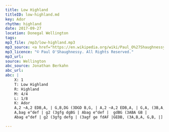 ```yaml
---
title: Low Highland
titleID: low-highland.md
key: Ador
rhythm: highland
date: 2017-09-27
location: Donegal Wellington
tags:
mp3_file: /mp3/low-highland.mp3
mp3_source: <a href="https://en.wikipedia.org/wiki/Paul_O%27Shaughnessy_(musician)">Paul O'Shaughnessy @ Ceol na Coille 2017</a>
mp3_licence: "© Paul O'Shaughnessy. All Rights Reserved."
mp3_url:
source: Wellington
abc_source: Jonathan Berkahn
abc_url:
abc: |
    X: 1
    T: Low Highland
    R: Highland
    M: 4/4
    L: 1/8
    K: Ador
    A,2 ~A,2 EDB,A, | G,B,DG (3DGD B,G, | A,2 ~A,2 EDB,A, | G,A, (3B,A,G, A,B,G,B,:|
    A,bag e^def | g2 (3gfg dgBG | Abag e^def |  gdBG (3ABA GB |
    Abag e^def | g2 (3gfg defg | (3agf ge fdAF |GEDB, (3A,B,A, G,B, |]

---
```


